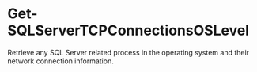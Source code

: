 # Get-SQLServerTCPConnectionsOSLevel
Retrieve any SQL Server related process in the operating system and their network connection information.
